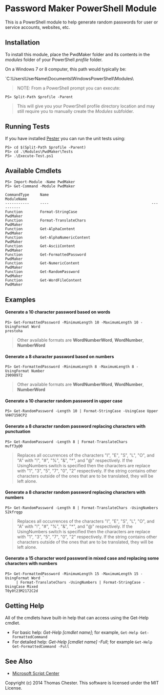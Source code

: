 # Password Maker PowerShell Module #

This is a PowerShell module to help generate random passwords for user or service accounts, websites, etc.

## Installation ##

To install this module, place the PwdMaker folder and its contents in the *modules* folder of your PowerShell *profile* folder.

On a Windows 7 or 8 computer, this path would typically be:

`C:\Users\UserName\Documents\WindowsPowerShell\Modules\

>NOTE: From a PowerShell prompt you can execute:
>
	PS> Split-Path $profile -Parent

>This will give you your PowerShell profile directory location and may still require you to manually create the *Modules* subfolder.

## Running Tests ##

If you have installed [Pester](https://github.com/pester/Pester) you can run the unit tests using:

	PS> cd $(Split-Path $profile -Parent)
	PS> cd .\Modules\PwdMaker\Tests
	PS> .\Execute-Test.ps1

## Available Cmdlets ##

	PS> Import-Module -Name PwdMaker
	PS> Get-Command -Module PwdMaker
	
	CommandType     Name                                               ModuleName
	-----------     ----                                               ----------
	Function        Format-StringCase                                  PwdMaker
	Function        Format-TranslateChars                              PwdMaker
	Function        Get-AlphaContent                                   PwdMaker
	Function        Get-AlphaNumericContent                            PwdMaker
	Function        Get-AsciiContent                                   PwdMaker
	Function        Get-FormattedPassword                              PwdMaker
	Function        Get-NumericContent                                 PwdMaker
	Function        Get-RandomPassword                                 PwdMaker
	Function        Get-WordFileContent                                PwdMaker

## Examples ##

#### Generate a 10 character password based on words ####

	PS> Get-FormattedPassword -MinimumLength 10 -MaximumLength 10 -UsingFormat Word
	prestoha

> Other available formats are **WordNumberWord**, **WordNumber**, **NumberWord**

#### Generate a 8 character password based on numbers ####

	PS> Get-FormattedPassword -MinimumLength 8 -MaximumLength 8 -UsingFormat Number
	29098972

> Other available formats are **WordNumberWord**, **WordNumber**, **NumberWord**

#### Generate a 10 character random password in upper case ####

	PS> Get-RandomPassword -Length 10 | Format-StringCase -UsingCase Upper
	VHH7150CP2

#### Generate a 8 character random password replacing characters with punctuation ####

	PS> Get-RandomPassword -Length 8 | Format-TranslateChars
	muff3y@0

> Replaces all occurrences of the characters "I", "E", "S", "L", "O", and "A" with "!", "#", "%",
"&", "*", and "@" respectively. If the UsingNumbers switch is specified then the characters are
replace with "1", "3", "5", "7", "0", "2" respectively. If the string contains other characters
outside of the ones that are to be translated, they will be left alone.

#### Generate a 8 character random password replacing characters with numbers ####

	PS> Get-RandomPassword -Length 8 | Format-TranslateChars -UsingNumbers
	52kfrqgp

> Replaces all occurrences of the characters "I", "E", "S", "L", "O", and "A" with "!", "#", "%",
"&", "*", and "@" respectively. If the UsingNumbers switch is specified then the characters are
replace with "1", "3", "5", "7", "0", "2" respectively. If the string contains other characters
outside of the ones that are to be translated, they will be left alone.

#### Generate a 15 character word password in mixed case and replacing some characters with numbers ####

	PS> Get-FormattedPassword -MinimumLength 15 -MaximumLength 15 -UsingFormat Word `
         | Format-TranslateChars -UsingNumbers | Format-StringCase -UsingCase Mixed
	T0y0t23M2172C2d

## Getting Help ##

All of the cmdlets have built-in help that can access using the Get-Help cmdlet.

- For basic help: *Get-Help [cmdlet name]*; for example, ```Get-Help Get-FormattedCommand```
- For detailed help: *Get-Help [cmdlet name] -Full*; for example ```Get-Help Get-FormattedCommand -Full```

## See Also ##

- [Microsoft Script Center](http://technet.microsoft.com/en-us/scriptcenter/bb410849.aspx)	

Copyright (c) 2014 Thomas Chester. This software is licensed under the MIT License.